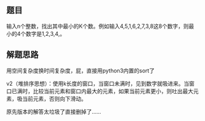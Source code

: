 ## 题目
输入n个整数，找出其中最小的K个数。例如输入4,5,1,6,2,7,3,8这8个数字，则最小的4个数字是1,2,3,4,。
## 解题思路
用空间复杂度换时间复杂度，屁，直接用python3内置的sort了

v2（堆排序思想）：使用k长度的窗口，当窗口未满时，见到数字就吸进来。当窗口已满时，比较当前元素和窗口内最大的元素，如果当前元素更小，则吐出最大元素，吸当前元素，否则向下滑动。

原先版本的解答太垃圾了直接删掉了……